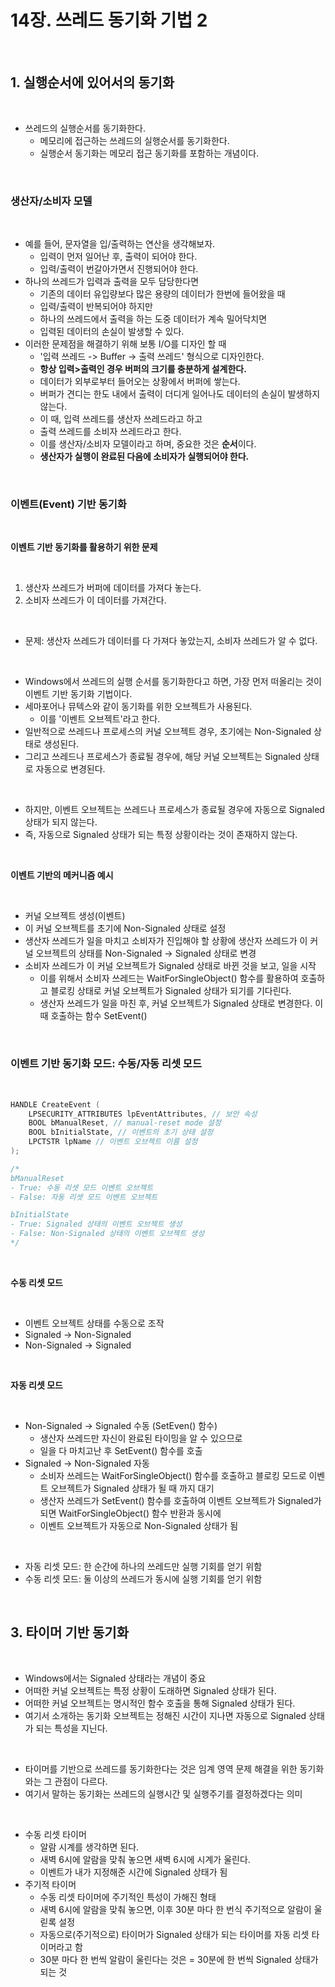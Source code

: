 # 14장. 쓰레드 동기화 기법 2

<br/>

## 1. 실행순서에 있어서의 동기화

<br/>

- 쓰레드의 실행순서를 동기화한다.
    - 메모리에 접근하는 쓰레드의 실행순서를 동기화한다.
    - 실행순서 동기화는 메모리 접근 동기화를 포함하는 개념이다.

<br/>

### 생산자/소비자 모델

<br/>

- 예를 들어, 문자열을 입/출력하는 연산을 생각해보자.
    - 입력이 먼저 일어난 후, 출력이 되어야 한다.
    - 입력/출력이 번갈아가면서 진행되어야 한다.
- 하나의 쓰레드가 입력과 출력을 모두 담당한다면
    - 기존의 데이터 유입량보다 많은 용량의 데이터가 한번에 들어왔을 때
    - 입력/출력이 반복되어야 하지만
    - 하나의 쓰레드에서 출력을 하는 도중 데이터가 계속 밀어닥치면
    - 입력된 데이터의 손실이 발생할 수 있다.
- 이러한 문제점을 해결하기 위해 보통 I/O를 디자인 할 때
    - '입력 쓰레드 -> Buffer -> 출력 쓰레드' 형식으로 디자인한다.
    - **항상 입력>출력인 경우 버퍼의 크기를 충분하게 설계한다.**
    - 데이터가 외부로부터 들어오는 상황에서 버퍼에 쌓는다.
    - 버퍼가 견디는 한도 내에서 출력이 더디게 일어나도 데이터의 손실이 발생하지 않는다.
    - 이 때, 입력 쓰레드를 생산자 쓰레드라고 하고
    - 출력 쓰레드를 소비자 쓰레드라고 한다.
    - 이를 생산자/소비자 모델이라고 하며, 중요한 것은 **순서**이다.
    - **생산자가 실행이 완료된 다음에 소비자가 실행되어야 한다.**

<br/>

### 이벤트(Event) 기반 동기화

<br/>

**이벤트 기반 동기화를 활용하기 위한 문제**

<br/>

1. 생산자 쓰레드가 버퍼에 데이터를 가져다 놓는다.
2. 소비자 쓰레드가 이 데이터를 가져간다.

<br/>

- 문제: 생산자 쓰레드가 데이터를 다 가져다 놓았는지, 소비자 쓰레드가 알 수 없다.

<br/>

- Windows에서 쓰레드의 실행 순서를 동기화한다고 하면, 가장 먼저 떠올리는 것이 이벤트 기반 동기화 기법이다.
- 세마포어나 뮤텍스와 같이 동기화를 위한 오브젝트가 사용된다.
    - 이를 '이벤트 오브젝트'라고 한다.
- 일반적으로 쓰레드나 프로세스의 커널 오브젝트 경우, 초기에는 Non-Signaled 상태로 생성된다.
- 그리고 쓰레드나 프로세스가 종료될 경우에, 해당 커널 오브젝트는 Signaled 상태로 자동으로 변경된다.

<br/>

- 하지만, 이벤트 오브젝트는 쓰레드나 프로세스가 종료될 경우에 자동으로 Signaled 상태가 되지 않는다.
- 즉, 자동으로 Signaled 상태가 되는 특정 상황이라는 것이 존재하지 않는다.

<br/>

**이벤트 기반의 메커니즘 예시**

<br/>

- 커널 오브젝트 생성(이벤트)
- 이 커널 오브젝트를 초기에 Non-Signaled 상태로 설정
- 생산자 쓰레드가 일을 마치고 소비자가 진입해야 할 상황에 생산자 쓰레드가 이 커널 오브젝트의 상태를 Non-Signaled -> Signaled 상태로 변경
- 소비자 쓰레드가 이 커널 오브젝트가 Signaled 상태로 바뀐 것을 보고, 일을 시작
    - 이를 위해서 소비자 쓰레드는 WaitForSingleObject() 함수를 활용하여 호출하고 블로킹 상태로 커널 오브젝트가 Signaled 상태가 되기를 기다린다.
    - 생산자 쓰레드가 일을 마친 후, 커널 오브젝트가 Signaled 상태로 변경한다. 이 때 호출하는 함수 SetEvent()

<br/>

### 이벤트 기반 동기화 모드: 수동/자동 리셋 모드

<br/>

```C
HANDLE CreateEvent (
    LPSECURITY_ATTRIBUTES lpEventAttributes, // 보안 속성
    BOOL bManualReset, // manual-reset mode 설정
    BOOL bInitialState, // 이벤트의 초기 상태 설정
    LPCTSTR lpName // 이벤트 오브젝트 이름 설정
);

/*
bManualReset
- True: 수동 리셋 모드 이벤트 오브젝트
- False: 자동 리셋 모드 이벤트 오브젝트

bInitialState
- True: Signaled 상태의 이벤트 오브젝트 생성
- False: Non-Signaled 상태의 이벤트 오브젝트 생성
*/
```

<br/>

**수동 리셋 모드**

<br/>

- 이벤트 오브젝트 상태를 수동으로 조작
- Signaled -> Non-Signaled
- Non-Signaled -> Signaled

<br/>

**자동 리셋 모드**

<br/>

- Non-Signaled -> Signaled 수동 (SetEven() 함수)
    - 생산자 쓰레드만 자신이 완료된 타이밍을 알 수 있으므로
    - 일을 다 마치고난 후 SetEvent() 함수를 호출
- Signaled -> Non-Signaled 자동
    - 소비자 쓰레드는 WaitForSingleObject() 함수를 호출하고 블로킹 모드로 이벤트 오브젝트가 Signaled 상태가 될 때 까지 대기
    - 생산자 쓰레드가 SetEvent() 함수를 호출하여 이벤트 오브젝트가 Signaled가 되면 WaitForSingleObject() 함수 반환과 동시에
    - 이벤트 오브젝트가 자동으로 Non-Signaled 상태가 됨

<br/>

- 자동 리셋 모드: 한 순간에 하나의 쓰레드만 실행 기회를 얻기 위함
- 수동 리셋 모드: 둘 이상의 쓰레드가 동시에 실행 기회를 얻기 위함

<br/>

## 3. 타이머 기반 동기화

<br/>

- Windows에서는 Signaled 상태라는 개념이 중요
- 어떠한 커널 오브젝트는 특정 상황이 도래하면 Signaled 상태가 된다.
- 어떠한 커널 오브젝트는 명시적인 함수 호출을 통해 Signaled 상태가 된다.
- 여기서 소개하는 동기화 오브젝트는 정해진 시간이 지나면 자동으로 Signaled 상태가 되는 특성을 지닌다.

<br/>

- 타이머를 기반으로 쓰레드를 동기화한다는 것은 임계 영역 문제 해결을 위한 동기화와는 그 관점이 다르다.
- 여기서 말하는 동기화는 쓰레드의 실행시간 및 실행주기를 결정하겠다는 의미

<br/>

- 수동 리셋 타이머
    - 알람 시계를 생각하면 된다.
    - 새벽 6시에 알람을 맞춰 놓으면 새벽 6시에 시계가 울린다.
    - 이벤트가 내가 지정해준 시간에 Signaled 상태가 됨
- 주기적 타이머
    - 수동 리셋 타이머에 주기적인 특성이 가해진 형태
    - 새벽 6시에 알람을 맞춰 놓으면, 이후 30분 마다 한 번식 주기적으로 알람이 울릳록 설정
    - 자동으로(주기적으로) 타이머가 Signaled 상태가 되는 타이머를 자동 리셋 타이머라고 함
    - 30분 마다 한 번씩 알람이 울린다는 것은 = 30분에 한 번씩 Signaled 상태가 되는 것